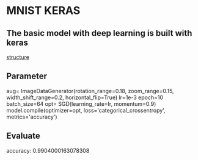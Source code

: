 # MNIST KERAS
## The basic model with deep learning is built with keras
[structure](./structure.png)
## Parameter
aug= ImageDataGenerator(rotation_range=0.18, zoom_range=0.15, width_shift_range=0.2, horizontal_flip=True)
lr=1e-3
epoch=10
batch_size=64
opt= SGD(learning_rate=lr, momentum=0.9)
model.compile(optimizer=opt, loss='categorical_crossentropy', metrics='accuracy')

## Evaluate
accuracy: 0.9904000163078308

